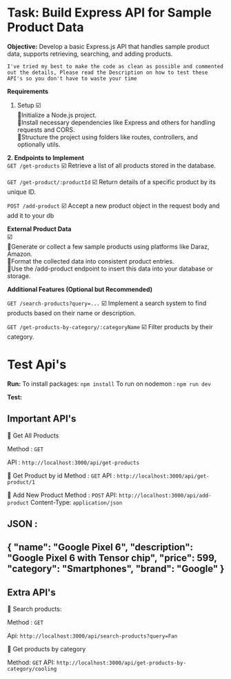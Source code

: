# Task: Build Express API for Sample Product Data

**Objective:**
Develop a basic Express.js API that handles sample product data, supports retrieving, searching, and adding products.

``I've tried my best to make the code as clean as possible and commented out the details, Please read the Description on how to test these API's so you don't have to waste your time ``

**Requirements** <br>
1. Setup ☑️
<br>🔹Initialize a Node.js project.
<br>🔹Install necessary dependencies like Express and others for handling requests and CORS.
<br>🔹Structure the project using folders like routes, controllers, and optionally utils.

**2. Endpoints to Implement** <br>
`GET /get-products` ☑️
Retrieve a list of all products stored in the database.

`GET /get-product/:productId` ☑️
Return details of a specific product by its unique ID.

`POST /add-product` ☑️
Accept a new product object in the request body and add it to your db

**External Product Data** <br> ☑️
<br>🔹Generate or collect a few sample products using platforms like Daraz, Amazon.
<br>🔹Format the collected data into consistent product entries.
<br>🔹Use the /add-product endpoint to insert this data into your database or storage.

**Additional Features (Optional but Recommended)** 

`GET /search-products?query=...` ☑️
Implement a search system to find products based on their name or description.

`GET /get-products-by-category/:categoryName` ☑️
Filter products by their category.

# Test Api's

**Run:** 
To install packages: 
 `npm install` 
To run on nodemon : 
`npm run dev`

**Test:**

<h2>Important API's </h2>
🔹 Get All Products

Method : `GET`

API : `http://localhost:3000/api/get-products`

🔹 Get Product by id
Method : `GET`
API : `http://localhost:3000/api/get-product/1`

🔹 Add New Product
Method : ``POST``
API: `http://localhost:3000/api/add-product`
Content-Type: `application/json`

JSON : 
----------------------------------------------------
{
  "name": "Google Pixel 6",
  "description": "Google Pixel 6 with Tensor chip",
  "price": 599,
  "category": "Smartphones",
  "brand": "Google"
}
-----------------------------------------------------
<h2>Extra API's</h2>

🔹 Search products:

Method : `GET`

Api: `http://localhost:3000/api/search-products?query=Fan`

🔹 Get products by category

Method: `GET`
API: `http://localhost:3000/api/get-products-by-category/cooling`
